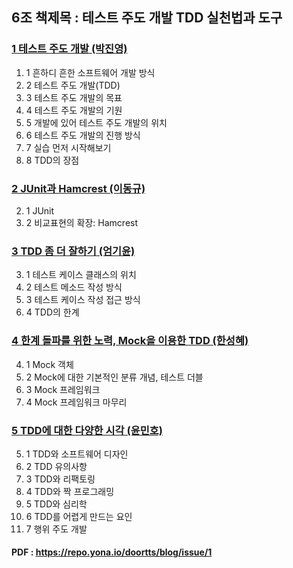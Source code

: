 

## 6조 책제목 : 테스트 주도 개발 TDD 실천법과 도구

### [1 테스트 주도 개발 (박진영)](https://github.com/src8655/cafe24_6/blob/master/1.TDD/1_%ED%85%8C%EC%8A%A4%ED%8A%B8%20%EC%A3%BC%EB%8F%84%20%EA%B0%9C%EB%B0%9C/%EC%8A%A4%ED%84%B0%EB%94%94_%ED%85%8C%EC%8A%A4%ED%8A%B8%20%EC%A3%BC%EB%8F%84%20%EA%B0%9C%EB%B0%9C.pptx)
1. 1 흔하디 흔한 소프트웨어 개발 방식 
1. 2 테스트 주도 개발(TDD) 
1. 3 테스트 주도 개발의 목표 
1. 4 테스트 주도 개발의 기원 
1. 5 개발에 있어 테스트 주도 개발의 위치 
1. 6 테스트 주도 개발의 진행 방식 
1. 7 실습 먼저 시작해보기 
1. 8 TDD의 장점 

### [2 JUnit과 Hamcrest (이동규)](https://github.com/src8655/cafe24_6/blob/master/1.TDD/2_JUnit%EA%B3%BC%20Hamcrest/%EC%8A%A4%ED%84%B0%EB%94%94_JUnit%EA%B3%BC%20Hamcrest.md)
2. 1 JUnit 
2. 2 비교표현의 확장: Hamcrest 

### [3 TDD 좀 더 잘하기 (엄기윤)](https://github.com/src8655/cafe24_6/blob/master/1.TDD/3_TDD%20%EC%A2%80%20%EB%8D%94%20%EC%9E%98%ED%95%98%EA%B8%B0/%EC%8A%A4%ED%84%B0%EB%94%94_TDD%20%EC%A2%80%20%EB%8D%94%20%EC%9E%98%ED%95%98%EA%B8%B0.MD)
3. 1 테스트 케이스 클래스의 위치 
3. 2 테스트 메소드 작성 방식 
3. 3 테스트 케이스 작성 접근 방식 
3. 4 TDD의 한계

### [4 한계 돌파를 위한 노력, Mock을 이용한 TDD (한성혜)](https://github.com/src8655/cafe24_6/blob/master/1.TDD/4_%ED%95%9C%EA%B3%84%20%EB%8F%8C%ED%8C%8C%EB%A5%BC%20%EC%9C%84%ED%95%9C%20%EB%85%B8%EB%A0%A5,%20Mock%EC%9D%84%20%EC%9D%B4%EC%9A%A9%ED%95%9C%20TDD/%EC%8A%A4%ED%84%B0%EB%94%94_%ED%95%9C%EA%B3%84%20%EB%8F%8C%ED%8C%8C%EB%A5%BC%20%EC%9C%84%ED%95%9C%20%EB%85%B8%EB%A0%A5,%20Mock%EC%9D%84%20%EC%9D%B4%EC%9A%A9%ED%95%9C%20TDD.md)
4. 1 Mock 객체 
4. 2 Mock에 대한 기본적인 분류 개념, 테스트 더블 
4. 3 Mock 프레임워크 
4. 4 Mock 프레임워크 마무리

### [5 TDD에 대한 다양한 시각 (윤민호)](https://github.com/src8655/cafe24_6/blob/master/1.TDD/5_TDD%EC%97%90%20%EB%8C%80%ED%95%9C%20%EB%8B%A4%EC%96%91%ED%95%9C%20%EC%8B%9C%EA%B0%81/%EC%8A%A4%ED%84%B0%EB%94%94_TDD%EC%97%90%20%EB%8C%80%ED%95%9C%20%EB%8B%A4%EC%96%91%ED%95%9C%20%EC%8B%9C%EA%B0%81.md)
5. 1 TDD와 소프트웨어 디자인 
5. 2 TDD 유의사항 
5. 3 TDD와 리팩토링 
5. 4 TDD와 짝 프로그래밍 
5. 5 TDD와 심리학 
5. 6 TDD를 어렵게 만드는 요인 
5. 7 행위 주도 개발


#### PDF : https://repo.yona.io/doortts/blog/issue/1

